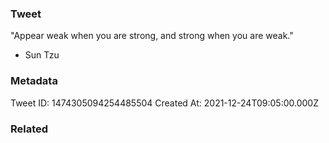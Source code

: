 ### Tweet
"Appear weak when you are strong, and strong when you are weak." 

- Sun Tzu

### Metadata
Tweet ID: 1474305094254485504
Created At: 2021-12-24T09:05:00.000Z

### Related


